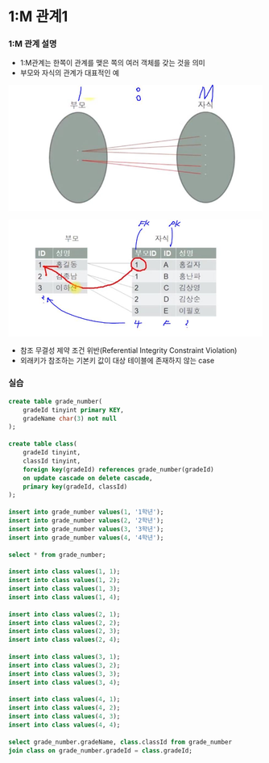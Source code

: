 # 1:M 관계1

### 1:M 관계 설명

- 1:M관계는 한쪽이 관계를 맺은 쪽의 여러 객체를 갖는 것을 의미 
- 부모와 자식의 관계가 대표적인 예

![1.JPG](Image%2F1.JPG)

![2.JPG](Image%2F2.JPG)
- 참조 무결성 제약 조건 위반(Referential Integrity Constraint Violation)
- 외래키가 참조하는 기본키 값이 대상 테이블에 존재하지 않는 case 

### 실습

```sql
create table grade_number(
	gradeId tinyint primary KEY,
    gradeName char(3) not null
);

create table class(
	gradeId tinyint,
    classId tinyint,
    foreign key(gradeId) references grade_number(gradeId)
    on update cascade on delete cascade,
    primary key(gradeId, classId)
);

insert into grade_number values(1, '1학년');
insert into grade_number values(2, '2학년');
insert into grade_number values(3, '3학년');
insert into grade_number values(4, '4학년');

select * from grade_number;

insert into class values(1, 1);
insert into class values(1, 2);
insert into class values(1, 3);
insert into class values(1, 4);

insert into class values(2, 1);
insert into class values(2, 2);
insert into class values(2, 3);
insert into class values(2, 4);

insert into class values(3, 1);
insert into class values(3, 2);
insert into class values(3, 3);
insert into class values(3, 4);

insert into class values(4, 1);
insert into class values(4, 2);
insert into class values(4, 3);
insert into class values(4, 4);

select grade_number.gradeName, class.classId from grade_number 
join class on grade_number.gradeId = class.gradeId;
```